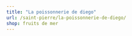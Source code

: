 ```yaml
---
title: "La poissonnerie de diego"
url: /saint-pierre/la-poissonnerie-de-diego/
shop: fruits de mer
---
```

